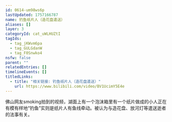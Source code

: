 ```yaml
---
id: 0614-um98ws6p
lastUpdated: 1757166787
name: 钓鱼纸片人（造花盘遣送）
aliases: []
layer: 3
categoryId: cat_uWLHUZtI
tagIds:
  - tag_jKWvm6pa
  - tag_GULGdanW
  - tag_F0Snwko4
nsfw: false
parent: ""
relatedEntries: []
timelineEvents: []
titledLinks:
  - title: "相关链接: 钓鱼纸片人（造花盘遣送）"
    url: https://www.bilibili.com/video/BV1UcimY5E4e
---
```


佛山网友smoking拍到的视频，湖面上有一个泡沫箱里有一个纸片做成的小人正在有模有样地“钓鱼”实则是纸片人有鱼线牵动。被认为与造花盘、放河灯等遣送逝者的法事有关。